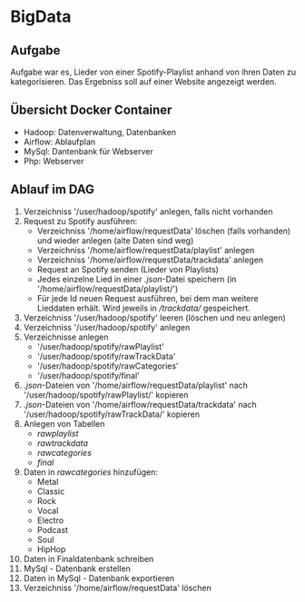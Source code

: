 # BigData

## Aufgabe
Aufgabe war es, Lieder von einer Spotify-Playlist anhand von ihren Daten zu kategorisieren. Das Ergebniss soll auf einer Website angezeigt werden.

## Übersicht Docker Container
- Hadoop: Datenverwaltung, Datenbanken
- Airflow: Ablaufplan
- MySql: Dantenbank für Webserver
- Php: Webserver

## Ablauf im DAG
 1) Verzeichniss '/user/hadoop/spotify' anlegen, falls nicht vorhanden
 2) Request zu Spotify ausführen:
    - Verzeichniss '/home/airflow/requestData' löschen (falls vorhanden) und wieder anlegen (alte Daten sind weg)
    - Verzeichniss '/home/airflow/requestData/playlist' anlegen
    - Verzeichniss '/home/airflow/requestData/trackdata' anlegen
    - Request an Spotify senden (Lieder von Playlists)
    - Jedes einzelne Lied in einer *.json*-Datei speichern (in '/home/airflow/requestData/playlist/')
    - Für jede Id neuen Request ausführen, bei dem man weitere Lieddaten erhält. Wird jeweils in */trackdata/* gespeichert.
 3) Verzeichniss '/user/hadoop/spotify' leeren (löschen und neu anlegen)
 4) Verzeichniss '/user/hadoop/spotify' anlegen
 5) Verzeichnisse anlegen
    - '/user/hadoop/spotify/rawPlaylist'
    - '/user/hadoop/spotify/rawTrackData'
    - '/user/hadoop/spotify/rawCategories'
    - '/user/hadoop/spotify/final'
 6) *.json*-Dateien von '/home/airflow/requestData/playlist' nach '/user/hadoop/spotify/rawPlaylist/' kopieren
 7) *.json*-Dateien von '/home/airflow/requestData/trackdata' nach '/user/hadoop/spotify/rawTrackData/' kopieren
 8) Anlegen von Tabellen
    - *rawplaylist*
    - *rawtrackdata*
    - *rawcategories*
    - *final*
 9) Daten in *rawcategories* hinzufügen:
    - Metal
    - Classic
    - Rock
    - Vocal
    - Electro
    - Podcast
    - Soul
    - HipHop
 10) Daten in Finaldatenbank schreiben
 11) MySql - Datenbank erstellen
 12) Daten in MySql - Datenbank exportieren
 13) Verzeichniss '/home/airflow/requestData' löschen
    

